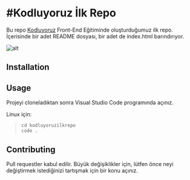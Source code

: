 # #Kodluyoruz İlk Repo

Bu repo [Kodluyoruz](https://www.kodluyoruz.org/) Front-End Eğitiminde oluşturduğumuz ilk repo. İçerisinde bir adet README dosyası, bir adet de index.html barındırıyor.

![alt](github-repo.png)

## Installation

[Öncelikle projeyi clonelayın.]: (https://github.com/ezgisayir/kodluyoruzilkrepo.git)

## Usage

Projeyi cloneladıktan sonra Visual Studio Code programında açınız.

Linux için:

> ```
> cd kodluyoruzilkrepo
> code .
> ```

## Contributing

Pull requestler kabul edilir. Büyük değişiklikler için, lütfen önce neyi değiştirmek istediğinizi tartışmak için bir konu açınız.

